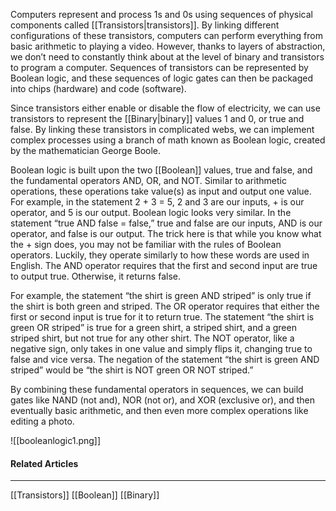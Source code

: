 Computers represent and process 1s and 0s using sequences of physical components called [[Transistors|transistors]]. By linking different configurations of these transistors, computers can perform everything from basic arithmetic to playing a video. However, thanks to layers of abstraction, we don’t need to constantly think about at the level of binary and transistors to program a computer. Sequences of transistors can be represented by Boolean logic, and these sequences of logic gates can then be packaged into chips (hardware) and code (software).

Since transistors either enable or disable the flow of electricity, we can use transistors to represent the [[Binary|binary]] values 1 and 0, or true and false. By linking these transistors in complicated webs, we can implement complex processes using a branch of math known as Boolean logic, created by the mathematician George Boole.

Boolean logic is built upon the two [[Boolean]] values, true and false, and the fundamental operators AND, OR, and NOT. Similar to arithmetic operations, these operations take value(s) as input and output one value. For example, in the statement 2 + 3 = 5, 2 and 3 are our inputs, + is our operator, and 5 is our output. Boolean logic looks very similar. In the statement “true AND false = false,” true and false are our inputs, AND is our operator, and false is our output. The trick here is that while you know what the + sign does, you may not be familiar with the rules of Boolean operators. Luckily, they operate similarly to how these words are used in English. The AND operator requires that the first and second input are true to output true. Otherwise, it returns false. 

For example, the statement “the shirt is green AND striped” is only true if the shirt is both green and striped. The OR operator requires that either the first or second input is true for it to return true. The statement “the shirt is green OR striped” is true for a green shirt, a striped shirt, and a green striped shirt, but not true for any other shirt. The NOT operator, like a negative sign, only takes in one value and simply flips it, changing true to false and vice versa. The negation of the statement “the shirt is green AND striped” would be “the shirt is NOT green OR NOT striped.”

By combining these fundamental operators in sequences, we can build gates like NAND (not and), NOR (not or), and XOR (exclusive or), and then eventually basic arithmetic, and then even more complex operations like editing a photo.

![[booleanlogic1.png]]

#### Related Articles
<hr>

[[Transistors]]
[[Boolean]]
[[Binary]]
